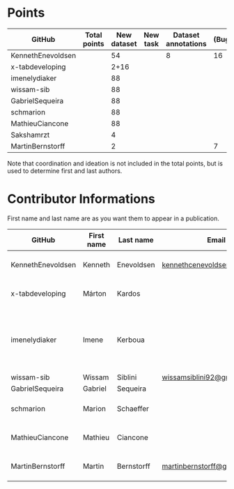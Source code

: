 # Points

| GitHub            | Total points | New dataset | New task | Dataset annotations | (Bug)fixes | Running Models | Review PR |  Paper Writing | Ideation | Coordination |
|-------------------| ------------ |-------------| -------- | ------------------- | ---------- | ------------ |-----------| -------------- | -------- | ------------- |
| KennethEnevoldsen |              | 54       |          |                   8 |         16 |             | 8         |                |          |              4 |
| x-tabdeveloping   |              | 2+16        |          |                     |            |              |           |                |          |               |
| imenelydiaker     |              | 88          |          |                     |            |              | 7         |                |          |               |
| wissam-sib        |              | 88          |          |                     |            |              | 1         |                |          |               |
| GabrielSequeira   |              | 88          |          |                     |            |              |           |                |          |               |
| schmarion         |              | 88          |          |                     |            |              |           |                |          |               |
| MathieuCiancone   |              | 88          |          |                     |            |              |           |                |          |               |
| Sakshamrzt        |              | 4           |          |                     |            |              |           |                |          |               |
| MartinBernstorff  |              | 2           |          |                     | 7          |                | 3         |                |          |               |




Note that coordination and ideation is not included in the total points, but is used to determine first and last authors. 

# Contributor Informations

First name and last name are as you want them to appear in a publication.

| GitHub            | First name | Last name  | Email                        | User on openreview   | Affiliations                                          |
| ----------------- | ---------- | ---------- | ---------------------------- | -------------------- | ----------------------------------------------------- |
| KennethEnevoldsen | Kenneth    | Enevoldsen | kennethcenevoldsen@gmail.com | ~Kenneth_Enevoldsen1 | Aarhus University, Denmark                            |
| x-tabdeveloping   | Márton     | Kardos     |                              | ~Márton_Kardos1      | Aarhus University, Denmark                            |
| imenelydiaker     | Imene      | Kerboua    |                              |                      | Esker, Lyon, France && INSA Lyon, LIRIS, Lyon, France |
| wissam-sib        | Wissam     | Siblini    | wissamsiblini92@gmail.com    |                      | N/A                                                   |
| GabrielSequeira   | Gabriel    | Sequeira   |                              |                      | N/A                                                   |
| schmarion         | Marion     | Schaeffer  |                              |  ~Marion_Schaeffer1  |  Wikit, Lyon, France                                  |
| MathieuCiancone   | Mathieu    | Ciancone   |                              |                      |  Wikit, Lyon, France                                  |
| MartinBernstorff  | Martin     | Bernstorff | martinbernstorff@gmail.com   | ~Martin_Bernstorff1  |  Aarhus University, Denmark                           |


